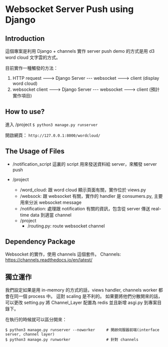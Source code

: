 # Websocket Server Push using Django

## Introduction
這個專案是利用 Django + channels 實作 server push
demo 的方式是用 d3 word cloud 文字雲的方式。

目前實作一種觸發的方法：
1. HTTP request ---> Django Server --- websocket ---> client (display word cloud)
2. websocket client ---> Django Server --- websocket ---> client (預計實作項目)

## How to use?
進入 /project
`$ python3 manage.py runserver`

開啟網頁：
`http://127.0.0.1:8000/wordcloud/`

## The Usage of Files
* /notification_script
這裏的 script 用來發送資料給 server，來觸發 server push

* /project
	* /word_cloud: 跟 word cloud 顯示頁面有關，實作位於 views.py
	* /websock: 跟 websocket 有關，實作的 handler 是 consumers.py, 主要用來分派 websocket message
	* /notification: 處理跟 notification 有關的資訊，包含從 server 傳送 real-time data 到適當 channel
	* /project
		* /routing.py: route websocket channel


## Dependency Package
Websocket 的實作，使用 channels 這個套件。
Channels: https://channels.readthedocs.io/en/latest/

## 獨立運作
我們設定如果是用 in-memory 的方式的話，views handler, channels worker 都會在同一個 process 中。
這對 scaling 是不利的。
如果要將他們分散開來的話，可以更改 setting.py 將 Channel_Layer 配置為 redis
並且新增 asgi.py 到專案目錄下。

在執行的時候就可以區分開來：
``` 
$ python3 manage.py runserver --noworker     # 開啟伺服器前端(interface server, channel layer)
$ python3 manage.py runworker                # 針對 channels
```
